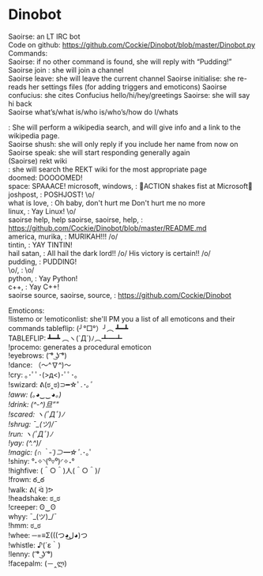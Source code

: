 # Dinobot
Saoirse: an LT IRC bot  
Code on github: https://github.com/Cockie/Dinobot/blob/master/Dinobot.py  
Commands:  
Saoirse: if no other command is found, she will reply with “Pudding!”  
Saoirse join <channel>: she will join a channel  
Saoirse leave: she will leave the current channel 
Saoirse initialise: she re-reads her settings files (for adding triggers and emoticons)
Saoirse confucius: she cites Confucius 
hello/hi/hey/greetings Saoirse: she will say hi back  
Saoirse what’s/what is/who is/who’s/how do I/whats <search term>: She will perform a wikipedia search, and will give info and a link to the wikipedia page.  
Saoirse shush: she will only reply if you include her name from now on  
Saoirse speak: she will start responding generally again  
(Saoirse) rekt wiki <search terms>: she will search the REKT wiki for the most appropriate page  
doomed: DOOOOMED!  
space: SPAAACE! 
microsoft, windows, : ACTION shakes fist at Microsoft  
joshpost, : POSHJOST! \o/  
what is love, : Oh baby, don't hurt me
Don't hurt me no more  
linux, : Yay Linux! \o/  
saoirse help, help saoirse, saoirse, help, : https://github.com/Cockie/Dinobot/blob/master/README.md  
america, murika, : MURIKAH!!! /o/  
tintin, : YAY TINTIN!  
hail satan, : All hail the dark lord!! /o/ His victory is certain!! /o/  
pudding, : PUDDING!  
\o/, : \o/  
python, : Yay Python!  
c++, : Yay C++!  
saoirse source, saoirse, source, : https://github.com/Cockie/Dinobot  
  
Emoticons:  
!listemo or !emoticonlist: she'll PM you a list of all emoticons and their commands
tableflip: (╯°□°）╯︵ ┻━┻   
TABLEFLIP: ┻━┻ ︵ヽ(`Д´)ﾉ︵┻━┻   
!procemo: generates a procedural emoticon  
!eyebrows: ( ͡° ͜ʖ ͡°)  
!dance: （〜^∇^)〜  
!cry: ｡･ﾟﾟ･(>д<)･ﾟﾟ･｡  
!swizard: ᕕ(ಠ‸ಠ)⊃━☆ﾟ.*･｡ﾟ  
!aww: (｡◕‿‿◕｡)  
!drink: (^-^)_旦”"  
!scared: ヽ(ﾟДﾟ)ﾉ  
!shrug: ¯\_(ツ)_/¯  
!run: ヽ(ﾟДﾟ)ﾉ  
!yay: \(^.^)/  
!magic: (∩｀-´)⊃━☆ﾟ.*･｡ﾟ  
!shiny: °˖✧◝(⁰▿⁰)◜✧˖°  
!highfive: \(＾○＾)人(＾○＾)/  
!frown: ఠ_ఠ  
!walk: ᕕ( ᐛ )ᕗ  
!headshake: ಠ_ಠ  
!creeper: ʘ‿ʘ  
whyy: ¯\_(ツ)_/¯  
!hmm: ಠ_ಠ  
!whee: ─=≡Σ(((つ◕ل͜◕)つ  
!whistle: ♪(´ε｀)  
!lenny: ( ͡° ͜ʖ ͡°)  
!facepalm: (－‸ლ)  

